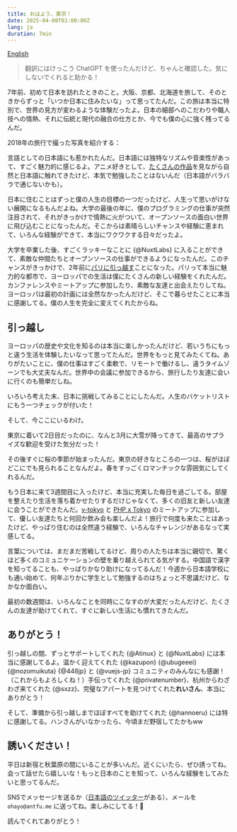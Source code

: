 ```yaml
---
title: おはよう、東京！
date: 2025-04-08T01:00:00Z
lang: ja
duration: 7min
---
```


[<span i-ph-arrow-right-bold inline-block/> English](/posts/hello-tokyo)

> 翻訳にはけっこう ChatGPT を使ったんだけど、ちゃんと確認した。気にしないでくれると助かる！

7年前、初めて日本を訪れたときのこと。大阪、京都、北海道を旅して、そのときからずっと「いつか日本に住みたいな」って思ってたんだ。この旅は本当に特別で、世界の見方が変わるような体験だったよ。日本の細部へのこだわりや職人技への情熱、それに伝統と現代の融合の仕方とか、今でも僕の心に強く残ってるんだ。

2018年の旅行で撮った写真を紹介する：

<!-- <PhotoHelloTokyo1 /> -->

言語としての日本語にも惹かれたんだ。日本語には独特なリズムや音楽性があって、すごく魅力的に感じるよ。アニメ好きとして、[たくさんの作品](/media)を見ながら自然と日本語に触れてきたけど、本気で勉強したことはないんだ（日本語がバラバラで通じないかも）。

日本に住むことはずっと僕の人生の目標の一つだったけど、人生って思いがけない展開になるもんだよね。大学の最後の年に、僕のプログラミングの仕事が突然注目されて、それがきっかけで情熱に火がついて、オープンソースの面白い世界に飛び込むことになったんだ。そこからは素晴らしいチャンスや経験に恵まれて、いろんな経験ができて、本当にワクワクする日々だったよ。

大学を卒業した後、すごくラッキーなことに {@NuxtLabs} に入ることができて、素敵な仲間たちとオープンソースの仕事ができるようになったんだ。このチャンスがきっかけで、2年前に[パリに引っ越す](/posts/bonjour-paris)ことになった。パリって本当に魅力的な都市で、ヨーロッパでの生活は僕にたくさんの新しい経験をくれたんだ。カンファレンスやミートアップに参加したり、素敵な友達と出会えたりしてね。ヨーロッパは最初の計画には全然なかったんだけど、そこで暮らせたことに本当に感謝してる。僕の人生を完全に変えてくれたからね。

## 引っ越し

ヨーロッパの歴史や文化を知るのは本当に楽しかったんだけど、若いうちにもっと違う生活を体験したいなって思ってたんだ。世界をもっと見てみたくてね。ありがたいことに、僕の仕事はすごく柔軟で、リモートで働けるし、違うタイムゾーンでも大丈夫なんだ。世界中の会議に参加できるから、旅行したり友達に会いに行くのも簡単だしね。

いろいろ考えた末、日本に挑戦してみることにしたんだ。人生のバケットリストにもう一つチェックが付いた！

そして、今ここにいるわけ。

東京に着いて2日目だったのに、なんと3月に大雪が降ってきて、最高のサプライズな歓迎を受けた気分だった！

<!-- <PhotoHelloTokyo2 /> -->

その後すぐに桜の季節が始まったんだ。東京の好きなところの一つは、桜がほぼどこにでも見られることなんだよ。春をすっごくロマンチックな雰囲気にしてくれるんだ。

<!-- <PhotoHelloTokyo3 /> -->

もう日本に来て3週間目に入ったけど、本当に充実した毎日を過ごしてる。部屋を整えたり生活を落ち着かせたりするだけじゃなくて、多くの旧友と新しい友達に会うことができたんだ。[v-tokyo](https://vuejs-meetup.connpass.com/) と [PHP x Tokyo](https://www.meetup.com/phpxtky/) のミートアップに参加して、優しい友達たちと何回か飲み会も楽しんだよ！旅行で何度も来たことはあったけど、やっぱり住むのは全然違う経験で、いろんなチャレンジがあるなって実感してる。

言葉については、まだまだ苦戦してるけど、周りの人たちは本当に親切で、驚くほど多くのコミュニケーションの壁を乗り越えられてる気がする。中国語で漢字を知ってることも、やっぱりかなり助けになってるんだ！今週から日本語学校にも通い始めて、何年ぶりかに学生として勉強するのはちょっと不思議だけど、なかなか面白い。

<!-- <PhotoHelloTokyo4 /> -->

最初の数週間は、いろんなことを同時にこなすのが大変だったんだけど、たくさんの友達が助けてくれて、すぐに新しい生活にも慣れてきたんだ。

## ありがとう！

引っ越しの間、ずっとサポートしてくれた {@Atinux} と {@NuxtLabs} には本当に感謝してるよ。温かく迎えてくれた {@kazupon} {@ubugeeei} {@nozomuikuta} {@448jp} と {@vuejs-jp} コミュニティのみんなにも感謝！（これからもよろしくね！）手伝ってくれた {@privatenumber}、杭州からわざわざ来てくれた {@sxzz}、完璧なアパートを見つけてくれた**れいさん**、本当にありがとう！

そして、準備から引っ越しまでほぼすべてを助けてくれた {@hannoeru} には特に感謝してる。ハンさんがいなかったら、今頃まだ野宿してたかもww

## 誘いください！

平日は新宿と秋葉原の間にいることが多いんだ。近くにいたら、ぜひ誘ってね。会って話せたら嬉しいな！もっと日本のことを知って、いろんな経験をしてみたいと思ってるんだ。

SNSでメッセージを送るか（[日本語のツイッター](https://x.com/antfujp)がある）、メールを `ohayo@antfu.me` に送ってね。楽しみにしてる！🌸

読んでくれてありがとう！
